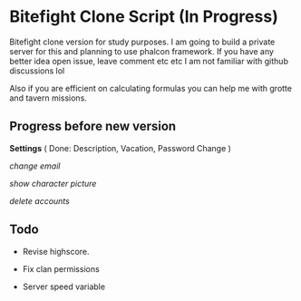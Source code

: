 # Bitefight Clone Script (In Progress)

Bitefight clone version for study purposes. I am going to build a private server for this and planning to use phalcon framework. If you have any better idea open issue, leave comment etc etc I am not familiar with github discussions lol

Also if you are efficient on calculating formulas you can help me with grotte and tavern missions.

## Progress before new version

**Settings** ( Done: Description, Vacation, Password Change )

*change email*

*show character picture*

*delete accounts*

## Todo

- Revise highscore.

- Fix clan permissions

- Server speed variable
